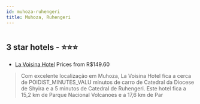 ```yaml
---
id: muhoza-ruhengeri
title: Muhoza, Ruhengeri
---
```


<center><img src="https://i.travelapi.com/hotels/36000000/35100000/35097900/35097856/0e31ec5a_z.jpg" alt="" /></center>


##  3 star hotels - ⭐️⭐️⭐️

-    [La Voisina Hotel](https://www.hurb.com/br/aud/https://www.hurb.com/br/hotels/muhoza/la-voisina-hotel-HT-8ZJS?cmp=18055) Prices from R$149.60
   > Com excelente localização em Muhoza, La Voisina Hotel fica a cerca de POIDIST_MINUTES_VALU minutos de carro de Catedral da Diocese de Shyira e a 5 minutos de Catedral de Ruhengeri.  Este hotel fica a 15,2 km de Parque Nacional Volcanoes e a 17,6 km de Par
